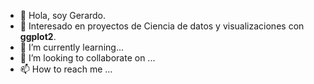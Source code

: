 - 👋 Hola, soy Gerardo.
- 👀 Interesado en proyectos de Ciencia de datos y visualizaciones con **ggplot2**.
- 🌱 I’m currently learning...
- 💞️ I’m looking to collaborate on ...
- 📫 How to reach me ...

<!---
gavmtz/gavmtz is a ✨ special ✨ repository because its `README.md` (this file) appears on your GitHub profile.
You can click the Preview link to take a look at your changes.
--->
